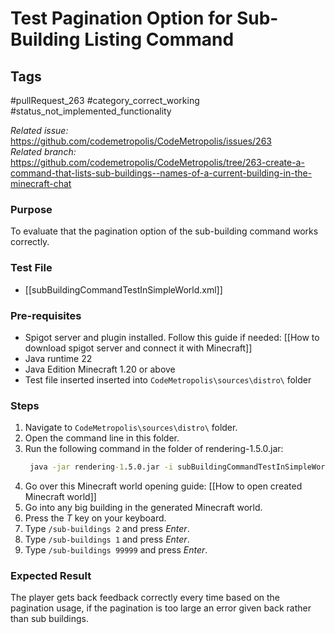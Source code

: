 # Test Pagination Option for Sub-Building Listing Command

## Tags
#pullRequest_263 #category_correct_working #status_not_implemented_functionality 

_Related issue:_ https://github.com/codemetropolis/CodeMetropolis/issues/263 <br>
_Related branch:_ https://github.com/codemetropolis/CodeMetropolis/tree/263-create-a-command-that-lists-sub-buildings--names-of-a-current-building-in-the-minecraft-chat

### Purpose
To evaluate that the pagination option of the sub-building command works correctly.

### Test File
- [[subBuildingCommandTestInSimpleWorld.xml]]

### Pre-requisites
- Spigot server and plugin installed. Follow this guide if needed: [[How to download spigot server and connect it with Minecraft]]
- Java runtime 22
- Java Edition Minecraft 1.20 or above
- Test file inserted inserted into `CodeMetropolis\sources\distro\` folder

### Steps
1. Navigate to `CodeMetropolis\sources\distro\` folder.
2. Open the command line in this folder.
3. Run the following command in the folder of rendering-1.5.0.jar:
   ```cmd
	java -jar rendering-1.5.0.jar -i subBuildingCommandTestInSimpleWorld.xml -world world 
	```
4. Go over this Minecraft world opening guide: [[How to open created Minecraft world]]
5. Go into any big building in the generated Minecraft world.
6. Press the *T* key on your keyboard.
7. Type `/sub-buildings 2` and press *Enter*.
9. Type `/sub-buildings 1` and press *Enter*.
10. Type `/sub-buildings 99999` and press *Enter*.

### Expected Result
The player gets  back feedback correctly every time based on the pagination usage, if the pagination is too large an error given back rather than sub buildings.